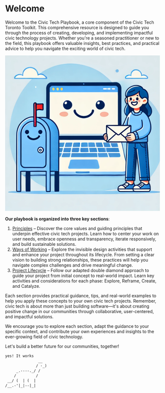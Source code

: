 # Welcome

Welcome to the Civic Tech Playbook, a core component of the Civic Tech Toronto Toolkit. This comprehensive resource is designed to guide you through the process of creating, developing, and implementing impactful civic technology projects. Whether you're a seasoned practitioner or new to the field, this playbook offers valuable insights, best practices, and practical advice to help you navigate the exciting world of civic tech.

![Hero Image](./assets/civictechtogether.png)

**Our playbook is organized into three key sections**:

1. [Principles](category/1-principles) – Discover the core values and guiding principles that underpin effective civic tech projects. Learn how to center your work on user needs, embrace openness and transparency, iterate responsively, and build sustainable solutions.
2. [Ways of Working](category/2-ways-of-working) – Explore the invisible design activities that support and enhance your project throughout its lifecycle. From setting a clear vision to building strong relationships, these practices will help you navigate complex challenges and drive meaningful change.
3. [Project Lifecycle](category/3-project-lifecycle) – Follow our adapted double diamond approach to guide your project from initial concept to real-world impact. Learn key activities and considerations for each phase: Explore, Reframe, Create, and Catalyze.

Each section provides practical guidance, tips, and real-world examples to help you apply these concepts to your own civic tech projects. Remember, civic tech is about more than just building software—it's about creating positive change in our communities through collaborative, user-centered, and impactful solutions.

We encourage you to explore each section, adapt the guidance to your specific context, and contribute your own experiences and insights to the ever-growing field of civic technology.

Let's build a better future for our communities, together!

```
yes! It works
               __
              / ·_)
     _.----._/ /
    /         /
 __/ (  | (  |
/__.-'|_|--|_|
```